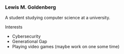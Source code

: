 ### Lewis M. Goldenberg
A student studying computer science at a university.

Interests
 - Cybersecurity
 - Generational Gap
 - Playing video games (maybe work on one some time)
<!--
**lmgoldenberg/lmgoldenberg** is a ✨ _special_ ✨ repository because its `README.md` (this file) appears on your GitHub profile.

Here are some ideas to get you started:

- 🔭 I’m currently working on ...
- 🌱 I’m currently learning ...
- 👯 I’m looking to collaborate on ...
- 🤔 I’m looking for help with ...
- 💬 Ask me about ...
- 📫 How to reach me: ...
- 😄 Pronouns: ...
- ⚡ Fun fact: ...
-->
